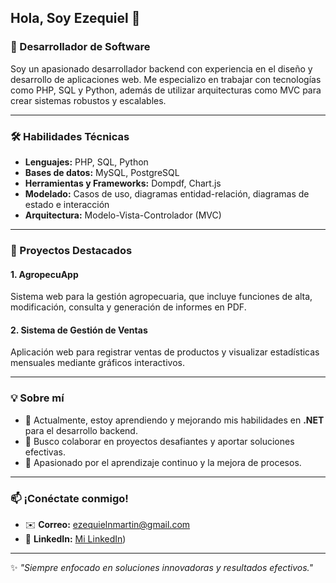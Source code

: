 ## Hola, Soy Ezequiel 👋  
### 🚀 Desarrollador de Software  

Soy un apasionado desarrollador backend con experiencia en el diseño y desarrollo de aplicaciones web. Me especializo en trabajar con tecnologías como PHP, SQL y Python, además de utilizar arquitecturas como MVC para crear sistemas robustos y escalables.  

---

### 🛠️ Habilidades Técnicas  
- **Lenguajes:** PHP, SQL, Python  
- **Bases de datos:** MySQL, PostgreSQL  
- **Herramientas y Frameworks:** Dompdf, Chart.js  
- **Modelado:** Casos de uso, diagramas entidad-relación, diagramas de estado e interacción  
- **Arquitectura:** Modelo-Vista-Controlador (MVC)  

---

### 🌟 Proyectos Destacados  
#### **1. AgropecuApp**  
Sistema web para la gestión agropecuaria, que incluye funciones de alta, modificación, consulta y generación de informes en PDF.  

#### **2. Sistema de Gestión de Ventas**  
Aplicación web para registrar ventas de productos y visualizar estadísticas mensuales mediante gráficos interactivos.  

---

### 💡 Sobre mí  
- 🎯 Actualmente, estoy aprendiendo y mejorando mis habilidades en **.NET** para el desarrollo backend.  
- 🤝 Busco colaborar en proyectos desafiantes y aportar soluciones efectivas.  
- 🌱 Apasionado por el aprendizaje continuo y la mejora de procesos.  

---

### 📫 ¡Conéctate conmigo!  
- ✉️ **Correo:** [ezequielnmartin@gmail.com](mailto:ezequielnmartin@gmail.com)  
- 💼 **LinkedIn:** [Mi LinkedIn](https://www.linkedin.com/in/ezequielnicolasmartin/))  

---

✨ *"Siempre enfocado en soluciones innovadoras y resultados efectivos."*  

